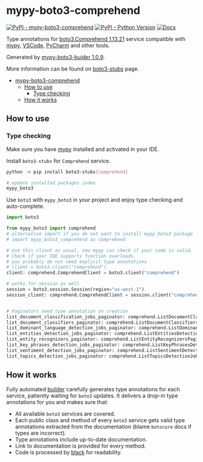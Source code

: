 # mypy-boto3-comprehend

[![PyPI - mypy-boto3-comprehend](https://img.shields.io/pypi/v/mypy-boto3-comprehend.svg?color=blue)](https://pypi.org/project/mypy-boto3-comprehend)
[![PyPI - Python Version](https://img.shields.io/pypi/pyversions/mypy-boto3-comprehend.svg?color=blue)](https://pypi.org/project/mypy-boto3-comprehend)
[![Docs](https://img.shields.io/readthedocs/mypy-boto3-builder.svg?color=blue)](https://mypy-boto3-builder.readthedocs.io/)

Type annotations for
[boto3.Comprehend 1.13.21](https://boto3.amazonaws.com/v1/documentation/api/1.13.21/reference/services/comprehend.html#Comprehend) service
compatible with [mypy](https://github.com/python/mypy), [VSCode](https://code.visualstudio.com/),
[PyCharm](https://www.jetbrains.com/pycharm/) and other tools.

Generated by [mypy-boto3-buider 1.0.9](https://github.com/vemel/mypy_boto3_builder).

More information can be found on [boto3-stubs](https://pypi.org/project/boto3-stubs/) page.

- [mypy-boto3-comprehend](#mypy-boto3-comprehend)
  - [How to use](#how-to-use)
    - [Type checking](#type-checking)
  - [How it works](#how-it-works)

## How to use

### Type checking

Make sure you have [mypy](https://github.com/python/mypy) installed and activated in your IDE.

Install `boto3-stubs` for `Comprehend` service.

```bash
python -m pip install boto3-stubs[comprehend]

# update installed packages index
mypy_boto3
```

Use `boto3` with `mypy_boto3` in your project and enjoy type checking and auto-complete.

```python
import boto3

from mypy_boto3 import comprehend
# alternative import if you do not want to install mypy_boto3 package
# import mypy_boto3_comprehend as comprehend

# Use this client as usual, now mypy can check if your code is valid.
# Check if your IDE supports function overloads,
# you probably do not need explicit type annotations
# client = boto3.client("comprehend")
client: comprehend.ComprehendClient = boto3.client("comprehend")

# works for session as well
session = boto3.session.Session(region="us-west-1")
session_client: comprehend.ComprehendClient = session.client("comprehend")


# Paginators need type annotation on creation
list_document_classification_jobs_paginator: comprehend.ListDocumentClassificationJobsPaginator = client.get_paginator("list_document_classification_jobs")
list_document_classifiers_paginator: comprehend.ListDocumentClassifiersPaginator = client.get_paginator("list_document_classifiers")
list_dominant_language_detection_jobs_paginator: comprehend.ListDominantLanguageDetectionJobsPaginator = client.get_paginator("list_dominant_language_detection_jobs")
list_entities_detection_jobs_paginator: comprehend.ListEntitiesDetectionJobsPaginator = client.get_paginator("list_entities_detection_jobs")
list_entity_recognizers_paginator: comprehend.ListEntityRecognizersPaginator = client.get_paginator("list_entity_recognizers")
list_key_phrases_detection_jobs_paginator: comprehend.ListKeyPhrasesDetectionJobsPaginator = client.get_paginator("list_key_phrases_detection_jobs")
list_sentiment_detection_jobs_paginator: comprehend.ListSentimentDetectionJobsPaginator = client.get_paginator("list_sentiment_detection_jobs")
list_topics_detection_jobs_paginator: comprehend.ListTopicsDetectionJobsPaginator = client.get_paginator("list_topics_detection_jobs")
```

## How it works

Fully automated [builder](https://github.com/vemel/mypy_boto3_builder) carefully generates
type annotations for each service, patiently waiting for `boto3` updates. It delivers
a drop-in type annotations for you and makes sure that:

- All available `boto3` services are covered.
- Each public class and method of every `boto3` service gets valid type annotations
  extracted from the documentation (blame `botocore` docs if types are incorrect).
- Type annotations include up-to-date documentation.
- Link to documentation is provided for every method.
- Code is processed by [black](https://github.com/psf/black) for readability.